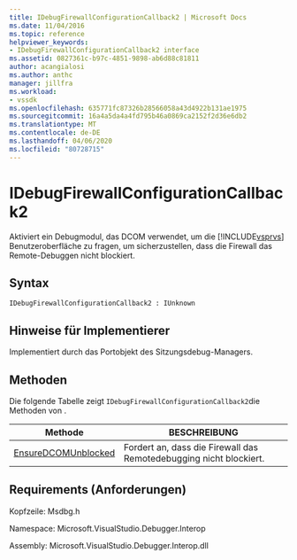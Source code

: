 ```yaml
---
title: IDebugFirewallConfigurationCallback2 | Microsoft Docs
ms.date: 11/04/2016
ms.topic: reference
helpviewer_keywords:
- IDebugFirewallConfigurationCallback2 interface
ms.assetid: 0827361c-b97c-4851-9898-ab6d88c81811
author: acangialosi
ms.author: anthc
manager: jillfra
ms.workload:
- vssdk
ms.openlocfilehash: 635771fc87326b28566058a43d4922b131ae1975
ms.sourcegitcommit: 16a4a5da4a4fd795b46a0869ca2152f2d36e6db2
ms.translationtype: MT
ms.contentlocale: de-DE
ms.lasthandoff: 04/06/2020
ms.locfileid: "80728715"
---
```

# <a name="idebugfirewallconfigurationcallback2"></a>IDebugFirewallConfigurationCallback2
Aktiviert ein Debugmodul, das DCOM verwendet, um die [!INCLUDE[vsprvs](../../../code-quality/includes/vsprvs_md.md)] Benutzeroberfläche zu fragen, um sicherzustellen, dass die Firewall das Remote-Debuggen nicht blockiert.

## <a name="syntax"></a>Syntax

```
IDebugFirewallConfigurationCallback2 : IUnknown
```

## <a name="notes-for-implementers"></a>Hinweise für Implementierer
 Implementiert durch das Portobjekt des Sitzungsdebug-Managers.

## <a name="methods"></a>Methoden
 Die folgende Tabelle zeigt `IDebugFirewallConfigurationCallback2`die Methoden von .

|Methode|BESCHREIBUNG|
|------------|-----------------|
|[EnsureDCOMUnblocked](../../../extensibility/debugger/reference/idebugfirewallconfigurationcallback2-ensuredcomunblocked.md)|Fordert an, dass die Firewall das Remotedebugging nicht blockiert.|

## <a name="requirements"></a>Requirements (Anforderungen)
 Kopfzeile: Msdbg.h

 Namespace: Microsoft.VisualStudio.Debugger.Interop

 Assembly: Microsoft.VisualStudio.Debugger.Interop.dll
